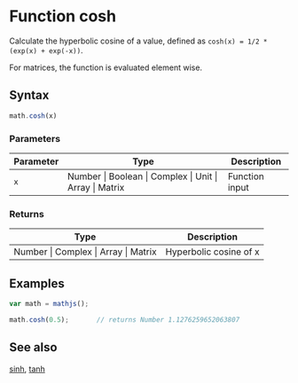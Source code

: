 # Function cosh

Calculate the hyperbolic cosine of a value,
defined as `cosh(x) = 1/2 * (exp(x) + exp(-x))`.

For matrices, the function is evaluated element wise.


## Syntax

```js
math.cosh(x)
```

### Parameters

Parameter | Type | Description
--------- | ---- | -----------
`x` | Number &#124; Boolean &#124; Complex &#124; Unit &#124; Array &#124; Matrix | Function input

### Returns

Type | Description
---- | -----------
Number &#124; Complex &#124; Array &#124; Matrix | Hyperbolic cosine of x


## Examples

```js
var math = mathjs();

math.cosh(0.5);       // returns Number 1.1276259652063807
```


## See also

[sinh](sinh.md),
[tanh](tanh.md)


<!-- Note: This file is automatically generated from source code comments. Changes made in this file will be overridden. -->
